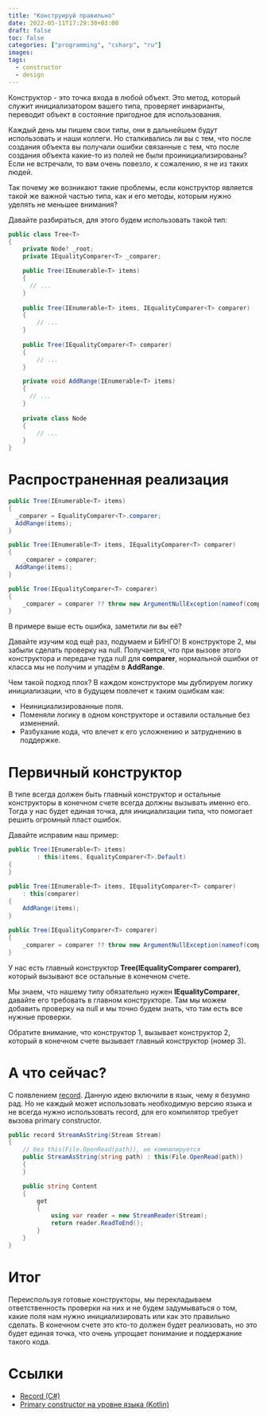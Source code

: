```yaml
---
title: "Конструируй правильно"
date: 2022-05-11T17:29:30+03:00
draft: false
toc: false
categories: ["programming", "csharp", "ru"]
images:
tags:
  - constructor
  - design
---
```


Конструктор - это точка входа в любой объект. Это метод, который служит инициализатором вашего типа, проверяет инварианты, переводит объект в состояние пригодное для использования.

Каждый день мы пишем свои типы, они в дальнейшем будут использовать и наши коллеги. Но сталкивались ли вы с тем, что после создания объекта вы получали ошибки связанные с тем, что после создания объекта какие-то из полей не были проинициализированы? Если не встречали, то вам очень повезло, к сожалению, я не из таких людей.

Так почему же возникают такие проблемы, если конструктор является такой же важной частью типа, как и его методы, которым нужно уделять не меньшее внимания?

Давайте разбираться, для этого будем использовать такой тип:

```csharp
public class Tree<T>
{
    private Node? _root;
    private IEqualityComparer<T> _comparer;

    public Tree(IEnumerable<T> items)
    {
      // ...
    }
    
    public Tree(IEnumerable<T> items, IEqualityComparer<T> comparer)
    {
        // ...
    }
    
    public Tree(IEqualityComparer<T> comparer)
    {
        // ...
    }

    private void AddRange(IEnumerable<T> items)
    {
      // ...
    }
    
    private class Node
    {
        // ...
    }
}
```

# Распространенная реализация

```csharp
public Tree(IEnumerable<T> items)
{
  _comparer = EqualityComparer<T>.comparer;
  AddRange(items);
}

public Tree(IEnumerable<T> items, IEqualityComparer<T> comparer)
{
    _comparer = comparer;
  AddRange(items);
}

public Tree(IEqualityComparer<T> comparer)
{
    _comparer = comparer ?? throw new ArgumentNullException(nameof(comparer));
}
```

В примере выше есть ошибка, заметили ли вы её? 

Давайте изучим код ещё раз, подумаем и БИНГО! В конструкторе 2, мы забыли сделать проверку на null. Получается, что при вызове этого конструктора и передаче туда null для **comparer**, нормальной ошибки от класса мы не получим и упадём в **AddRange**.

Чем такой подход плох? В каждом конструкторе мы дублируем логику инициализации, что в будущем повлечет к таким ошибкам как: 
* Неинициализированные поля.
* Поменяли логику в одном конструкторе и оставили остальные без изменений.
* Разбухание кода, что влечет к его усложнению и затруднению в поддержке.

# Первичный конструктор

В типе всегда должен быть главный конструктор и остальные конструкторы в конечном счете всегда должны вызывать именно его. Тогда у нас будет единая точка, для инициализации типа, что помогает решить огромный пласт ошибок. 

Давайте исправим наш пример:

```csharp
public Tree(IEnumerable<T> items)
        : this(items, EqualityComparer<T>.Default)
{
}

public Tree(IEnumerable<T> items, IEqualityComparer<T> comparer)
    : this(comparer)
{
    AddRange(items);
}

public Tree(IEqualityComparer<T> comparer)
{
    _comparer = comparer ?? throw new ArgumentNullException(nameof(comparer));
}
```

У нас есть главный конструктор **Tree(IEqualityComparer<T> comparer)**, который вызывают все остальные в конечном счете. 

Мы знаем, что нашему типу обязательно нужен **IEqualityComparer<T>**, давайте его требовать в главном конструкторе. Там мы можем добавить проверку на null и мы точно будем знать, что там есть все нужные проверки.

Обратите внимание, что конструктор 1, вызывает конструктор 2, который в конечном счете вызывает главный конструктор (номер 3). 

# А что сейчас?

С появлением [record](https://kotlinlang.org/docs/classes.html#constructors). Данную идею включили в язык, чему я безумно рад. Но не каждый может использовать необходимую версию языка и не всегда нужно использовать record, для его компилятор требует вызова primary constructor.

```csharp
public record StreamAsString(Stream Stream)
{
    // без this(File.OpenRead(path)), не компилируется
    public StreamAsString(string path) : this(File.OpenRead(path))
    {
    }

    public string Content
    {
        get
        {
            using var reader = new StreamReader(Stream);
            return reader.ReadToEnd();
        }
    }
}
```

# Итог

Переиспользуя готовые конструкторы, мы перекладываем ответственность проверки на них и не будем задумываться о том, какие поля нам нужно инициализировать или как это правильно сделать. В конечном счете это кто-то должен будет реализовать, но это будет единая точка, что очень упрощает понимание и поддержание такого кода.

# Ссылки

*   [Record (C#)](https://docs.microsoft.com/en-us/dotnet/csharp/whats-new/tutorials/records)
*   [Primary constructor на уровне языка (Kotlin)](https://kotlinlang.org/docs/classes.html#constructors)